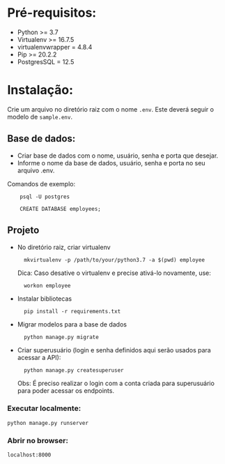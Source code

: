 # Pré-requisitos:
- Python >= 3.7 
- Virtualenv >= 16.7.5
- virtualenvwrapper = 4.8.4
- Pip >= 20.2.2
- PostgresSQL = 12.5

# Instalação:

Crie um arquivo no diretório raiz com o nome `.env`. Este deverá seguir o 
modelo de `sample.env`.

## Base de dados:
- Criar base de dados com o nome, usuário, senha e porta que desejar.
- Informe o nome da base de dados, usuário, senha e porta no seu arquivo .env.

Comandos de exemplo:

        psql -U postgres

        CREATE DATABASE employees;

## Projeto
- No diretório raiz, criar virtualenv

        mkvirtualenv -p /path/to/your/python3.7 -a $(pwd) employee

    Dica: Caso desative o virtualenv e precise ativá-lo novamente, use:

        workon employee

- Instalar bibliotecas

        pip install -r requirements.txt


- Migrar modelos para a base de dados

        python manage.py migrate

- Criar superusuário (login e senha definidos aqui serão usados para acessar a API):

        python manage.py createsuperuser
    
    Obs: É preciso realizar o login com a conta criada para superusuário para poder acessar os endpoints.

### Executar localmente:
    python manage.py runserver


### Abrir no browser:
    localhost:8000